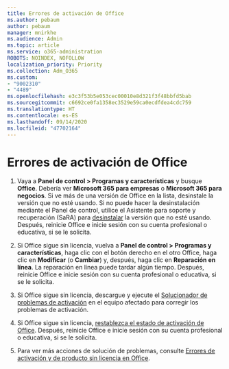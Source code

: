 ```yaml
---
title: Errores de activación de Office
ms.author: pebaum
author: pebaum
manager: mnirkhe
ms.audience: Admin
ms.topic: article
ms.service: o365-administration
ROBOTS: NOINDEX, NOFOLLOW
localization_priority: Priority
ms.collection: Adm_O365
ms.custom:
- "9002310"
- "4489"
ms.openlocfilehash: e3c3f53b5e053cec00010e8d321f3f48bbfd5bab
ms.sourcegitcommit: c6692ce0fa1358ec3529e59ca0ecdfdea4cdc759
ms.translationtype: HT
ms.contentlocale: es-ES
ms.lasthandoff: 09/14/2020
ms.locfileid: "47702164"
---
```

# <a name="office-activation-errors"></a>Errores de activación de Office

1. Vaya a **Panel de control > Programas y características** y busque **Office**. Debería ver **Microsoft 365 para empresas** o **Microsoft 365 para negocios**. Si ve más de una versión de Office en la lista, desinstale la versión que no esté usando. Si no puede hacer la desinstalación mediante el Panel de control, utilice el Asistente para soporte y recuperación (SaRA) para [desinstalar](https://aka.ms/SARA-OfficeUninstall-Alchemy) la versión que no esté usando. Después, reinicie Office e inicie sesión con su cuenta profesional o educativa, si se le solicita. 

2. Si Office sigue sin licencia, vuelva a **Panel de control > Programas y características**, haga clic con el botón derecho en el otro Office, haga clic en **Modificar** (o **Cambiar**) y, después, haga clic en **Reparación en línea**. La reparación en línea puede tardar algún tiempo. Después, reinicie Office e inicie sesión con su cuenta profesional o educativa, si se le solicita. 

3. Si Office sigue sin licencia, descargue y ejecute el [Solucionador de problemas de activación](https://aka.ms/SARA-OfficeActivation-Alchemy) en el equipo afectado para corregir los problemas de activación. 

4. Si Office sigue sin licencia, [restablezca el estado de activación de Office](https://docs.microsoft.com/office365/troubleshoot/activation/reset-office-365-proplus-activation-state). Después, reinicie Office e inicie sesión con su cuenta profesional o educativa, si se le solicita.  

5. Para ver más acciones de solución de problemas, consulte [Errores de activación y de producto sin licencia en Office](https://support.office.com/article/unlicensed-product-and-activation-errors-in-office-0d23d3c0-c19c-4b2f-9845-5344fedc4380).
